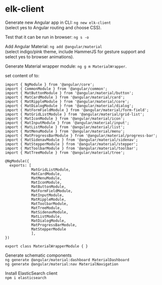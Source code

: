 # elk-client

Generate new Angular app in CLI: `ng new elk-client`<br />
(select yes to Angular routing and choose CSS).

Test that it can be run in browser:
`ng s -o`

Add Angular Material: `ng add @angular/material`<br />
(select indigo/pink theme, include HammerJS for gesture support and select yes to browser animations).

Generate Material wrapper module: `ng g m MaterialWrapper`.

set content of to:

```
import { NgModule } from '@angular/core';
import { CommonModule } from '@angular/common';
import { MatButtonModule } from '@angular/material/button';
import { MatCardModule } from '@angular/material/card';
import { MatRippleModule } from '@angular/material/core';
import { MatDialogModule } from '@angular/material/dialog';
import { MatFormFieldModule } from '@angular/material/form-field';
import { MatGridListModule } from '@angular/material/grid-list';
import { MatIconModule } from '@angular/material/icon';
import { MatInputModule } from '@angular/material/input';
import { MatListModule } from '@angular/material/list';
import { MatMenuModule } from '@angular/material/menu';
import { MatProgressBarModule } from '@angular/material/progress-bar';
import { MatSidenavModule } from '@angular/material/sidenav';
import { MatStepperModule } from '@angular/material/stepper';
import { MatToolbarModule } from '@angular/material/toolbar';
import { MatTreeModule } from '@angular/material/tree';

@NgModule({
  exports: [
			MatGridListModule, 
			MatCardModule, 
			MatMenuModule, 
			MatIconModule, 
			MatButtonModule, 
			MatFormFieldModule,
			MatInputModule,
			MatRippleModule,
			MatToolbarModule, 
			MatTreeModule, 
			MatSidenavModule, 
			MatListModule,
			MatDialogModule,
			MatProgressBarModule,
			MatStepperModule
			],
})

export class MaterialWrapperModule { }

```

Generate schematic components<br />
`ng generate @angular/material:dashboard MaterialDashboard`<br />
`ng generate @angular/material:nav MaterialNavigation`

Install ElasticSearch client<br />
`npm i elasticsearch`<br />
